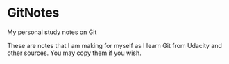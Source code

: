 # GitNotes
My personal study notes on Git

These are notes that I am making for myself as I learn Git from Udacity and other sources. You may copy them if you wish. 
